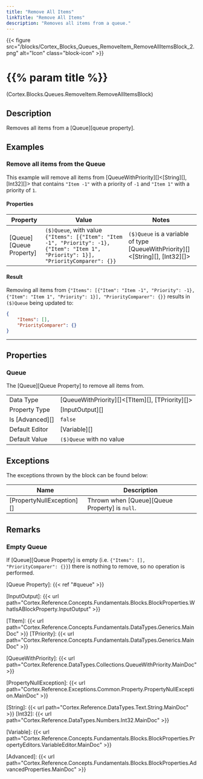 ```yaml
---
title: "Remove All Items"
linkTitle: "Remove All Items"
description: "Removes all items from a queue."
---
```


{{< figure src="/blocks/Cortex_Blocks_Queues_RemoveItem_RemoveAllItemsBlock_2.png" alt="Icon" class="block-icon" >}}

# {{% param title %}}

<p class="namespace">(Cortex.Blocks.Queues.RemoveItem.RemoveAllItemsBlock)</p>

## Description

Removes all items from a [Queue][queue property].

## Examples

### Remove all items from the Queue

This example will remove all items from [QueueWithPriority][]&lt;[String][], [Int32][]&gt; that contains `"Item -1"` with a priority of `-1` and `"Item 1"` with a priority of `1`.

#### Properties

| Property           | Value                     | Notes                                    |
|--------------------|---------------------------|------------------------------------------|
| [Queue][Queue Property] | `($)Queue`, with value `{"Items": [{"Item": "Item -1", "Priority": -1}, {"Item": "Item 1", "Priority": 1}], "PriorityComparer": {}}` |`($)Queue` is a variable of type [QueueWithPriority][]&lt;[String][], [Int32][]&gt; |

#### Result

Removing all items from `{"Items": [{"Item": "Item -1", "Priority": -1}, {"Item": "Item 1", "Priority": 1}], "PriorityComparer": {}}` results in `($)Queue` being updated to:

```json
{
    "Items": [], 
    "PriorityComparer": {}
}
```

***

## Properties

### Queue

The [Queue][Queue Property] to remove all items from.
  
| | |
|--------------------|---------------------------|
| Data Type | [QueueWithPriority][]&lt;[TItem][], [TPriority][]&gt; |
| Property Type | [InputOutput][] |
| Is [Advanced][] | `false` |
| Default Editor | [Variable][] |
| Default Value | `($)Queue` with no value |

## Exceptions

The exceptions thrown by the block can be found below:

| Name     | Description |
|----------|----------|
| [PropertyNullException][] | Thrown when [Queue][Queue Property] is `null`. |

## Remarks

### Empty Queue

If [Queue][Queue Property] is empty (i.e. `{"Items": [], "PriorityComparer": {}}`) there is nothing to remove, so no operation is performed.

[Queue Property]: {{< ref "#queue" >}}

[InputOutput]: {{< url path="Cortex.Reference.Concepts.Fundamentals.Blocks.BlockProperties.WhatIsABlockProperty.InputOutput" >}}

[TItem]: {{< url path="Cortex.Reference.Concepts.Fundamentals.DataTypes.Generics.MainDoc" >}}
[TPriority]: {{< url path="Cortex.Reference.Concepts.Fundamentals.DataTypes.Generics.MainDoc" >}}

[QueueWithPriority]: {{< url path="Cortex.Reference.DataTypes.Collections.QueueWithPriority.MainDoc" >}}

[PropertyNullException]: {{< url path="Cortex.Reference.Exceptions.Common.Property.PropertyNullException.MainDoc" >}}

[String]: {{< url path="Cortex.Reference.DataTypes.Text.String.MainDoc" >}}
[Int32]: {{< url path="Cortex.Reference.DataTypes.Numbers.Int32.MainDoc" >}}

[Variable]: {{< url path="Cortex.Reference.Concepts.Fundamentals.Blocks.BlockProperties.PropertyEditors.VariableEditor.MainDoc" >}}

[Advanced]: {{< url path="Cortex.Reference.Concepts.Fundamentals.Blocks.BlockProperties.AdvancedProperties.MainDoc" >}}
